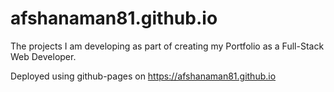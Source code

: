 # afshanaman81.github.io
The projects I am developing as part of creating my Portfolio as a Full-Stack Web Developer. 


Deployed using github-pages on https://afshanaman81.github.io
